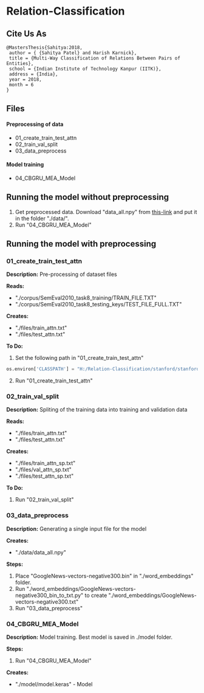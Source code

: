 # Relation-Classification

## Cite Us As 
```
@MastersThesis{Sahitya:2018,
 author = { {Sahitya Patel} and Harish Karnick}, 
 title = {Multi-Way Classification of Relations Between Pairs of Entities}, 
 school = {Indian Institute of Technology Kanpur (IITK)}, 
 address = {India},
 year = 2018, 
 month = 6
}
```

## Files 
#### Preprocessing of data
 * 01_create_train_test_attn
 * 02_train_val_split
 * 03_data_preprocess
#### Model training 
 * 04_CBGRU_MEA_Model

## Running the model without preprocessing 
 1. Get preprocessed data. Download "data_all.npy" from [this-link](https://drive.google.com/open?id=1hfPcxG8YFVx5uMx8rkbH0fSJVbSn3PpT) and put it in the folder "./data/". 
 2. Run "04_CBGRU_MEA_Model"
 
## Running the model with preprocessing 

### 01_create_train_test_attn

**Description:** Pre-processing of dataset files

**Reads:**
 * "./corpus/SemEval2010_task8_training/TRAIN_FILE.TXT"
 * "./corpus/SemEval2010_task8_testing_keys/TEST_FILE_FULL.TXT"

**Creates:**
 * "./files/train_attn.txt"
 * "./files/test_attn.txt"

**To Do:**
1. Set the following path in "01_create_train_test_attn"
```python
os.environ['CLASSPATH'] = "H:/Relation-Classification/stanford/stanford-postagger-2017-06-09"
```
2. Run "01_create_train_test_attn"

### 02_train_val_split

**Description:** Spliting of the training data into training and validation data

**Reads:**
 * "./files/train_attn.txt"
 * "./files/test_attn.txt"

**Creates:**
 * "./files/train_attn_sp.txt"
 * "./files/val_attn_sp.txt"
 * "./files/test_attn_sp.txt"

**To Do:**
1. Run "02_train_val_split"


### 03_data_preprocess

**Description:** Generating a single input file for the model

**Creates:**
 * "./data/data_all.npy"

**Steps:**
1. Place "GoogleNews-vectors-negative300.bin" in "./word_embeddings" folder. 
2. Run "./word_embeddings/GoogleNews-vectors-negative300_bin_to_txt.py" to create "./word_embeddings/GoogleNews-vectors-negative300.txt"
3. Run "03_data_preprocess"


### 04_CBGRU_MEA_Model

**Description:** Model training. Best model is saved in ./model folder. 

**Steps:** 
1. Run "04_CBGRU_MEA_Model"

**Creates:**
 * "./model/model.keras" - Model 

